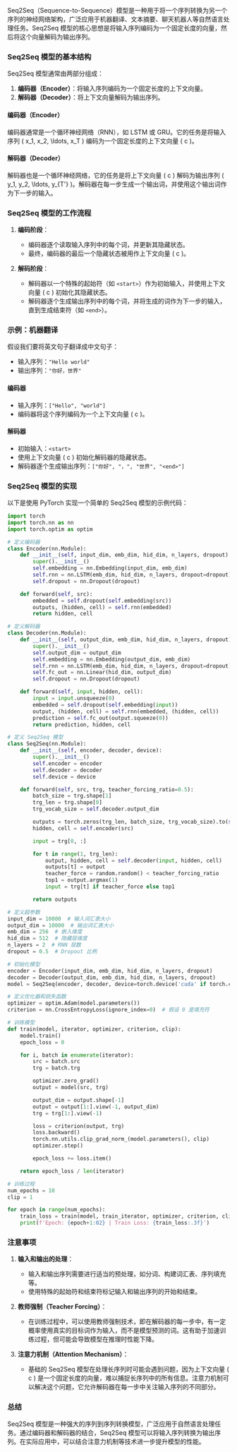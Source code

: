 Seq2Seq（Sequence-to-Sequence）模型是一种用于将一个序列转换为另一个序列的神经网络架构，广泛应用于机器翻译、文本摘要、聊天机器人等自然语言处理任务。Seq2Seq 模型的核心思想是将输入序列编码为一个固定长度的向量，然后将这个向量解码为输出序列。

### Seq2Seq 模型的基本结构

Seq2Seq 模型通常由两部分组成：
1. **编码器（Encoder）**：将输入序列编码为一个固定长度的上下文向量。
2. **解码器（Decoder）**：将上下文向量解码为输出序列。

#### 编码器（Encoder）
编码器通常是一个循环神经网络（RNN），如 LSTM 或 GRU。它的任务是将输入序列 \( x_1, x_2, \ldots, x_T \) 编码为一个固定长度的上下文向量 \( c \)。

#### 解码器（Decoder）
解码器也是一个循环神经网络，它的任务是将上下文向量 \( c \) 解码为输出序列 \( y_1, y_2, \ldots, y_{T'} \)。解码器在每一步生成一个输出词，并使用这个输出词作为下一步的输入。

### Seq2Seq 模型的工作流程

1. **编码阶段**：
   - 编码器逐个读取输入序列中的每个词，并更新其隐藏状态。
   - 最终，编码器的最后一个隐藏状态被用作上下文向量 \( c \)。

2. **解码阶段**：
   - 解码器以一个特殊的起始符（如 `<start>`）作为初始输入，并使用上下文向量 \( c \) 初始化其隐藏状态。
   - 解码器逐个生成输出序列中的每个词，并将生成的词作为下一步的输入，直到生成结束符（如 `<end>`）。

### 示例：机器翻译

假设我们要将英文句子翻译成中文句子：
- 输入序列：`"Hello world"`
- 输出序列：`"你好，世界"`

#### 编码器
- 输入序列：`["Hello", "world"]`
- 编码器将这个序列编码为一个上下文向量 \( c \)。

#### 解码器
- 初始输入：`<start>`
- 使用上下文向量 \( c \) 初始化解码器的隐藏状态。
- 解码器逐个生成输出序列：`["你好", "，", "世界", "<end>"]`

### Seq2Seq 模型的实现

以下是使用 PyTorch 实现一个简单的 Seq2Seq 模型的示例代码：

```python
import torch
import torch.nn as nn
import torch.optim as optim

# 定义编码器
class Encoder(nn.Module):
    def __init__(self, input_dim, emb_dim, hid_dim, n_layers, dropout):
        super().__init__()
        self.embedding = nn.Embedding(input_dim, emb_dim)
        self.rnn = nn.LSTM(emb_dim, hid_dim, n_layers, dropout=dropout)
        self.dropout = nn.Dropout(dropout)

    def forward(self, src):
        embedded = self.dropout(self.embedding(src))
        outputs, (hidden, cell) = self.rnn(embedded)
        return hidden, cell

# 定义解码器
class Decoder(nn.Module):
    def __init__(self, output_dim, emb_dim, hid_dim, n_layers, dropout):
        super().__init__()
        self.output_dim = output_dim
        self.embedding = nn.Embedding(output_dim, emb_dim)
        self.rnn = nn.LSTM(emb_dim, hid_dim, n_layers, dropout=dropout)
        self.fc_out = nn.Linear(hid_dim, output_dim)
        self.dropout = nn.Dropout(dropout)

    def forward(self, input, hidden, cell):
        input = input.unsqueeze(0)
        embedded = self.dropout(self.embedding(input))
        output, (hidden, cell) = self.rnn(embedded, (hidden, cell))
        prediction = self.fc_out(output.squeeze(0))
        return prediction, hidden, cell

# 定义 Seq2Seq 模型
class Seq2Seq(nn.Module):
    def __init__(self, encoder, decoder, device):
        super().__init__()
        self.encoder = encoder
        self.decoder = decoder
        self.device = device

    def forward(self, src, trg, teacher_forcing_ratio=0.5):
        batch_size = trg.shape[1]
        trg_len = trg.shape[0]
        trg_vocab_size = self.decoder.output_dim

        outputs = torch.zeros(trg_len, batch_size, trg_vocab_size).to(self.device)
        hidden, cell = self.encoder(src)

        input = trg[0, :]

        for t in range(1, trg_len):
            output, hidden, cell = self.decoder(input, hidden, cell)
            outputs[t] = output
            teacher_force = random.random() < teacher_forcing_ratio
            top1 = output.argmax(1)
            input = trg[t] if teacher_force else top1

        return outputs

# 定义超参数
input_dim = 10000  # 输入词汇表大小
output_dim = 10000  # 输出词汇表大小
emb_dim = 256  # 嵌入维度
hid_dim = 512  # 隐藏层维度
n_layers = 2  # RNN 层数
dropout = 0.5  # Dropout 比例

# 初始化模型
encoder = Encoder(input_dim, emb_dim, hid_dim, n_layers, dropout)
decoder = Decoder(output_dim, emb_dim, hid_dim, n_layers, dropout)
model = Seq2Seq(encoder, decoder, device=torch.device('cuda' if torch.cuda.is_available() else 'cpu'))

# 定义优化器和损失函数
optimizer = optim.Adam(model.parameters())
criterion = nn.CrossEntropyLoss(ignore_index=0)  # 假设 0 是填充符

# 训练模型
def train(model, iterator, optimizer, criterion, clip):
    model.train()
    epoch_loss = 0

    for i, batch in enumerate(iterator):
        src = batch.src
        trg = batch.trg

        optimizer.zero_grad()
        output = model(src, trg)

        output_dim = output.shape[-1]
        output = output[1:].view(-1, output_dim)
        trg = trg[1:].view(-1)

        loss = criterion(output, trg)
        loss.backward()
        torch.nn.utils.clip_grad_norm_(model.parameters(), clip)
        optimizer.step()

        epoch_loss += loss.item()

    return epoch_loss / len(iterator)

# 训练过程
num_epochs = 10
clip = 1

for epoch in range(num_epochs):
    train_loss = train(model, train_iterator, optimizer, criterion, clip)
    print(f'Epoch: {epoch+1:02} | Train Loss: {train_loss:.3f}')
```

### 注意事项

1. **输入和输出的处理**：
   - 输入和输出序列需要进行适当的预处理，如分词、构建词汇表、序列填充等。
   - 使用特殊的起始符和结束符标记输入和输出序列的开始和结束。

2. **教师强制（Teacher Forcing）**：
   - 在训练过程中，可以使用教师强制技术，即在解码器的每一步中，有一定概率使用真实的目标词作为输入，而不是模型预测的词。这有助于加速训练过程，但可能会导致模型在推理时性能下降。

3. **注意力机制（Attention Mechanism）**：
   - 基础的 Seq2Seq 模型在处理长序列时可能会遇到问题，因为上下文向量 \( c \) 是一个固定长度的向量，难以捕捉长序列中的所有信息。注意力机制可以解决这个问题，它允许解码器在每一步中关注输入序列的不同部分。

### 总结

Seq2Seq 模型是一种强大的序列到序列转换模型，广泛应用于自然语言处理任务。通过编码器和解码器的结合，Seq2Seq 模型可以将输入序列转换为输出序列。在实际应用中，可以结合注意力机制等技术进一步提升模型的性能。